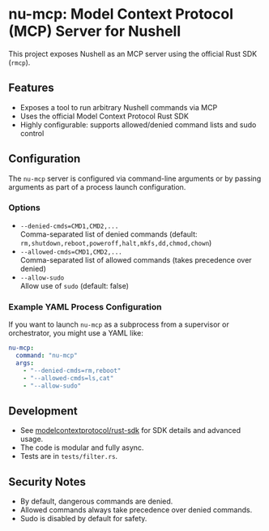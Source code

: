 # nu-mcp: Model Context Protocol (MCP) Server for Nushell

This project exposes Nushell as an MCP server using the official Rust SDK (`rmcp`).

## Features
- Exposes a tool to run arbitrary Nushell commands via MCP
- Uses the official Model Context Protocol Rust SDK
- Highly configurable: supports allowed/denied command lists and sudo control

## Configuration

The `nu-mcp` server is configured via command-line arguments or by passing arguments as part of a process launch configuration.

### Options
- `--denied-cmds=CMD1,CMD2,...`  
  Comma-separated list of denied commands (default: `rm,shutdown,reboot,poweroff,halt,mkfs,dd,chmod,chown`)
- `--allowed-cmds=CMD1,CMD2,...`  
  Comma-separated list of allowed commands (takes precedence over denied)
- `--allow-sudo`  
  Allow use of `sudo` (default: false)

### Example YAML Process Configuration

If you want to launch `nu-mcp` as a subprocess from a supervisor or orchestrator, you might use a YAML like:

```yaml
nu-mcp:
  command: "nu-mcp"
  args:
    - "--denied-cmds=rm,reboot"
    - "--allowed-cmds=ls,cat"
    - "--allow-sudo"
```

## Development
- See [modelcontextprotocol/rust-sdk](https://github.com/modelcontextprotocol/rust-sdk) for SDK details and advanced usage.
- The code is modular and fully async.
- Tests are in `tests/filter.rs`.

## Security Notes
- By default, dangerous commands are denied.
- Allowed commands always take precedence over denied commands.
- Sudo is disabled by default for safety.
